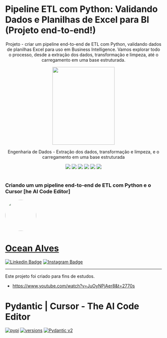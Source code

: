 <h1>Pipeline ETL com Python: Validando Dados e Planilhas de Excel para BI (Projeto end-to-end!)</h1>
<p align="center">Projeto - criar um pipeline end-to-end de ETL com Python, validando dados de planilhas Excel para uso em Business Intelligence. Vamos explorar todo o processo, desde a extração dos dados, transformação e limpeza, até o carregamento em uma base estruturada.</p>
<p align="center">
        <img width='200' height='250' src="https://rsv-ink-images-production.s3.sa-east-1.amazonaws.com/images/product_art/final_image/aa900710d3bad61f0e46da47ecd0408f.webp" />
    </p>
<p align="center">Engenharia de Dados - Extração dos dados, transformação e limpeza, e o carregamento em uma base estruturada</p>
<p align="center">
    <a alt="GitHub">
        <img src="https://img.shields.io/badge/GitHub-100000?style=for-the-badge&logo=github&logoColor=white" />
    </a>
    <a alt="PyPi">
        <img src="https://img.shields.io/badge/pypi-3775A9?style=for-the-badge&logo=pypi&logoColor=white" />
    </a>
    <a alt="Pandas">
        <img src="https://img.shields.io/badge/pandas-%23150458.svg?style=for-the-badge&logo=pandas&logoColor=white" />
    </a>
    <a alt="Pydantic">
        <img src="https://img.shields.io/badge/Pydantic-E92063?style=for-the-badge&logo=Pydantic&logoColor=white" />
    </a>
    <a alt="Streamlit">
        <img src="https://img.shields.io/badge/Streamlit-FF4B4B?style=for-the-badge&logo=Streamlit&logoColor=white" />
    </a>
    <a alt="ChatGPT">
        <img src="https://img.shields.io/badge/ChatGPT-74aa9c?style=for-the-badge&logo=openai&logoColor=white" />
    </a>
</p>

<h1>

<h3>Criando um um pipeline end-to-end de ETL com Python e o Cursor [he AI Code Editor]</h3>

<a href="https://www.linkedin.com/in/oceanalves/">
 <img style="border-radius: 50%;" src="https://avatars.githubusercontent.com/u/56139923?v=4" width="100px;" alt=""/>
<h1>Ocean Alves</h1>

[![Linkedin Badge](https://img.shields.io/badge/-OceanAlves-blue?style=flat-square&logo=Linkedin&logoColor=white&link=https://www.linkedin.com/in/oceanalves/)](https://www.linkedin.com/in/oceanalves/)
[![Instagram Badge](https://img.shields.io/badge/-OceanAlves-c14438?style=flat-square&logo=GitHub&logoColor=white&link=https://github.com/oceanalves/)](https://github.com/oceanalves)

<hr>

Este projeto foi criado para fins de estudos.

- https://www.youtube.com/watch?v=JuOyNPjAer8&t=2770s<br>

# Pydantic | Cursor - The AI Code Editor

[![pypi](https://img.shields.io/pypi/v/pydantic.svg)](https://pypi.python.org/pypi/pydantic)
[![versions](https://img.shields.io/pypi/pyversions/pydantic.svg)](https://github.com/pydantic/pydantic)
[![Pydantic v2](https://img.shields.io/endpoint?url=https://raw.githubusercontent.com/pydantic/pydantic/main/docs/badge/v2.json)](https://docs.pydantic.dev/latest/contributing/#badges)
